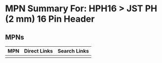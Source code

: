 



# MPN Summary For: HPH16 > JST PH (2 mm) 16 Pin Header

## MPNs
  

|MPN|Direct Links|Search Links|
| :--- | :--- | :--- |
||||
